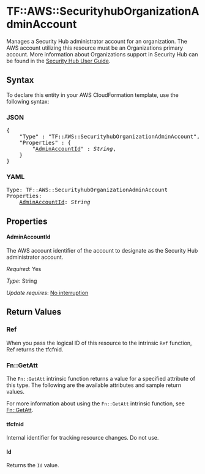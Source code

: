 # TF::AWS::SecurityhubOrganizationAdminAccount

Manages a Security Hub administrator account for an organization. The AWS account utilizing this resource must be an Organizations primary account. More information about Organizations support in Security Hub can be found in the [Security Hub User Guide](https://docs.aws.amazon.com/securityhub/latest/userguide/designate-orgs-admin-account.html).

## Syntax

To declare this entity in your AWS CloudFormation template, use the following syntax:

### JSON

<pre>
{
    "Type" : "TF::AWS::SecurityhubOrganizationAdminAccount",
    "Properties" : {
        "<a href="#adminaccountid" title="AdminAccountId">AdminAccountId</a>" : <i>String</i>,
    }
}
</pre>

### YAML

<pre>
Type: TF::AWS::SecurityhubOrganizationAdminAccount
Properties:
    <a href="#adminaccountid" title="AdminAccountId">AdminAccountId</a>: <i>String</i>
</pre>

## Properties

#### AdminAccountId

The AWS account identifier of the account to designate as the Security Hub administrator account.

_Required_: Yes

_Type_: String

_Update requires_: [No interruption](https://docs.aws.amazon.com/AWSCloudFormation/latest/UserGuide/using-cfn-updating-stacks-update-behaviors.html#update-no-interrupt)

## Return Values

### Ref

When you pass the logical ID of this resource to the intrinsic `Ref` function, Ref returns the tfcfnid.

### Fn::GetAtt

The `Fn::GetAtt` intrinsic function returns a value for a specified attribute of this type. The following are the available attributes and sample return values.

For more information about using the `Fn::GetAtt` intrinsic function, see [Fn::GetAtt](https://docs.aws.amazon.com/AWSCloudFormation/latest/UserGuide/intrinsic-function-reference-getatt.html).

#### tfcfnid

Internal identifier for tracking resource changes. Do not use.

#### Id

Returns the <code>Id</code> value.

